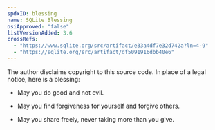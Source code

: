 ```yaml
---
spdxID: blessing
name: SQLite Blessing
osiApproved: "false"
listVersionAdded: 3.6
crossRefs: 
  - "https://www.sqlite.org/src/artifact/e33a4df7e32d742a?ln=4-9"
  - "https://sqlite.org/src/artifact/df5091916dbb40e6"
---
```


The author disclaims copyright to this source code. In place of a legal notice, here is a blessing:

-
  May you do good and not evil.

-
  May you find forgiveness for yourself and forgive others.

-
  May you share freely, never taking more than you give.
